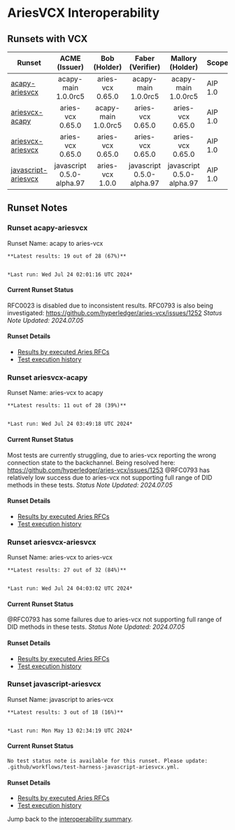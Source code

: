 # AriesVCX Interoperability

## Runsets with VCX

| Runset | ACME<br>(Issuer) | Bob<br>(Holder) | Faber<br>(Verifier) | Mallory<br>(Holder) | Scope | Results | 
| ------ | :--------------: | :-------------: | :----------------: | :-----------------: | ----- | :-----: | 
| [acapy-ariesvcx](#runset-acapy-ariesvcx) | acapy-main<br>1.0.0rc5 | aries-vcx<br>0.65.0 | acapy-main<br>1.0.0rc5 | acapy-main<br>1.0.0rc5 | AIP 1.0 | [**19 / 28<br>67%**](https://allure.vonx.io/api/allure-docker-service/projects/acapy-b-aries-vcx/reports/latest/index.html?redirect=false#behaviors) |
| [ariesvcx-acapy](#runset-ariesvcx-acapy) | aries-vcx<br>0.65.0 | acapy-main<br>1.0.0rc5 | aries-vcx<br>0.65.0 | aries-vcx<br>0.65.0 | AIP 1.0 | [**11 / 28<br>39%**](https://allure.vonx.io/api/allure-docker-service/projects/aries-vcx-b-acapy/reports/latest/index.html?redirect=false#behaviors) |
| [ariesvcx-ariesvcx](#runset-ariesvcx-ariesvcx) | aries-vcx<br>0.65.0 | aries-vcx<br>0.65.0 | aries-vcx<br>0.65.0 | aries-vcx<br>0.65.0 | AIP 1.0 | [**27 / 32<br>84%**](https://allure.vonx.io/api/allure-docker-service/projects/aries-vcx/reports/latest/index.html?redirect=false#behaviors) |
| [javascript-ariesvcx](#runset-javascript-ariesvcx) | javascript<br>0.5.0-alpha.97 | aries-vcx<br>1.0.0 | javascript<br>0.5.0-alpha.97 | javascript<br>0.5.0-alpha.97 | AIP 1.0 | [**3 / 18<br>16%**](https://allure.vonx.io/api/allure-docker-service/projects/javascript-b-aries-vcx/reports/latest/index.html?redirect=false#behaviors) |

## Runset Notes

### Runset **acapy-ariesvcx**

Runset Name: acapy to aries-vcx

```tip
**Latest results: 19 out of 28 (67%)**


*Last run: Wed Jul 24 02:01:16 UTC 2024*
```

#### Current Runset Status

RFC0023 is disabled due to inconsistent results. RFC0793 is also being investigated: https://github.com/hyperledger/aries-vcx/issues/1252
*Status Note Updated: 2024.07.05*

#### Runset Details

- [Results by executed Aries RFCs](https://allure.vonx.io/api/allure-docker-service/projects/acapy-b-aries-vcx/reports/latest/index.html?redirect=false#behaviors)
- [Test execution history](https://allure.vonx.io/allure-docker-service-ui/projects/acapy-b-aries-vcx/reports/latest)


### Runset **ariesvcx-acapy**

Runset Name: aries-vcx to acapy

```tip
**Latest results: 11 out of 28 (39%)**


*Last run: Wed Jul 24 03:49:18 UTC 2024*
```

#### Current Runset Status

Most tests are currently struggling, due to aries-vcx reporting the wrong connection state to the
backchannel. Being resolved here: https://github.com/hyperledger/aries-vcx/issues/1253
@RFC0793 has relatively low success due to aries-vcx not supporting full range of DID methods in
these tests.
*Status Note Updated: 2024.07.05*

#### Runset Details

- [Results by executed Aries RFCs](https://allure.vonx.io/api/allure-docker-service/projects/aries-vcx-b-acapy/reports/latest/index.html?redirect=false#behaviors)
- [Test execution history](https://allure.vonx.io/allure-docker-service-ui/projects/aries-vcx-b-acapy/reports/latest)


### Runset **ariesvcx-ariesvcx**

Runset Name: aries-vcx to aries-vcx

```tip
**Latest results: 27 out of 32 (84%)**


*Last run: Wed Jul 24 04:03:02 UTC 2024*
```

#### Current Runset Status

@RFC0793 has some failures due to aries-vcx not supporting full range of DID methods in
these tests.
*Status Note Updated: 2024.07.05*

#### Runset Details

- [Results by executed Aries RFCs](https://allure.vonx.io/api/allure-docker-service/projects/aries-vcx/reports/latest/index.html?redirect=false#behaviors)
- [Test execution history](https://allure.vonx.io/allure-docker-service-ui/projects/aries-vcx/reports/latest)


### Runset **javascript-ariesvcx**

Runset Name: javascript to aries-vcx

```tip
**Latest results: 3 out of 18 (16%)**


*Last run: Mon May 13 02:34:19 UTC 2024*
```

#### Current Runset Status
```warning
No test status note is available for this runset. Please update: .github/workflows/test-harness-javascript-ariesvcx.yml.
```

#### Runset Details

- [Results by executed Aries RFCs](https://allure.vonx.io/api/allure-docker-service/projects/javascript-b-aries-vcx/reports/latest/index.html?redirect=false#behaviors)
- [Test execution history](https://allure.vonx.io/allure-docker-service-ui/projects/javascript-b-aries-vcx/reports/latest)

Jump back to the [interoperability summary](./README.md).


